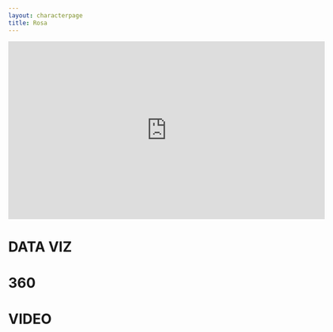 ```yaml
---
layout: characterpage
title: Rosa
---
```

<div id="first"><iframe src="https://player.vimeo.com/video/210800050" width="640" height="360" frameborder="0" webkitallowfullscreen mozallowfullscreen allowfullscreen></iframe>
</div>
<div id="second"><h1>DATA VIZ</h1></div>
<div id="third"><h1>360</h1></div>
<div id="fourth"><h1>VIDEO</h1></div>



